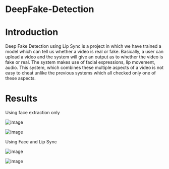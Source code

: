 # DeepFake-Detection

# Introduction

Deep Fake Detection using Lip Sync is a project in which we have trained a model which can tell us whether a video is real or fake. Basically, a user can upload a video and the system will give an output as to whether the video is fake or real. The system makes use of facial expressions, lip movement, audio. This system, which combines these multiple aspects of a video is not easy to cheat unlike the previous systems which all checked only one of these aspects.

# Results

Using face extraction only

![image](https://user-images.githubusercontent.com/54030942/142178016-419d44c7-80ac-4a65-8819-dc60eb21c557.png)

![image](https://user-images.githubusercontent.com/54030942/142178238-8a7da6ea-c6ae-42bc-887a-e7c3734d45a8.png)

Using Face and Lip Sync

![image](https://user-images.githubusercontent.com/54030942/142178128-1859b71c-81bb-4b6d-a038-9fbeb072a82c.png)

![image](https://user-images.githubusercontent.com/54030942/142178324-12437251-5b90-4ac1-a5b6-75e74c83aa26.png)




